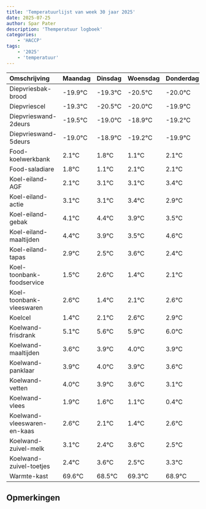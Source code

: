 ```yaml
---
title: 'Temperatuurlijst van week 30 jaar 2025'
date: 2025-07-25
author: Spar Pater
description: 'Themperatuur logboek'
categories:
    - 'HACCP'
tags:
    - '2025'
    - 'temperatuur'
---
```

|Omschrijving|Maandag|Dinsdag|Woensdag|Donderdag|Vrijdag|Zaterdag|Zondag|
|:---|:---|:---|:---|:---|:---|:---|:---|
|Diepvriesbak-brood|-19.9°C|-19.3°C|-20.5°C|-20.0°C|-19.9°C| | |
|Diepvriescel|-19.3°C|-20.5°C|-20.0°C|-19.9°C|-20.2°C| | |
|Diepvrieswand-2deurs|-19.5°C|-19.0°C|-18.9°C|-19.2°C|-19.9°C| | |
|Diepvrieswand-5deurs|-19.0°C|-18.9°C|-19.2°C|-19.9°C|-18.9°C| | |
|Food-koelwerkbank|2.1°C|1.8°C|1.1°C|2.1°C|2.1°C| | |
|Food-saladiare|1.8°C|1.1°C|2.1°C|2.1°C|2.4°C| | |
|Koel-eiland-AGF|2.1°C|3.1°C|3.1°C|3.4°C|2.9°C| | |
|Koel-eiland-actie|3.1°C|3.1°C|3.4°C|2.9°C|2.5°C| | |
|Koel-eiland-gebak|4.1°C|4.4°C|3.9°C|3.5°C|4.6°C| | |
|Koel-eiland-maaltijden|4.4°C|3.9°C|3.5°C|4.6°C|3.4°C| | |
|Koel-eiland-tapas|2.9°C|2.5°C|3.6°C|2.4°C|3.1°C| | |
|Koel-toonbank-foodservice|1.5°C|2.6°C|1.4°C|2.1°C|2.6°C| | |
|Koel-toonbank-vleeswaren|2.6°C|1.4°C|2.1°C|2.6°C|2.9°C| | |
|Koelcel|1.4°C|2.1°C|2.6°C|2.9°C|3.0°C| | |
|Koelwand-frisdrank|5.1°C|5.6°C|5.9°C|6.0°C|5.9°C| | |
|Koelwand-maaltijden|3.6°C|3.9°C|4.0°C|3.9°C|3.6°C| | |
|Koelwand-panklaar|3.9°C|4.0°C|3.9°C|3.6°C|3.1°C| | |
|Koelwand-vetten|4.0°C|3.9°C|3.6°C|3.1°C|2.4°C| | |
|Koelwand-vlees|1.9°C|1.6°C|1.1°C|0.4°C|1.6°C| | |
|Koelwand-vleeswaren-en-kaas|2.6°C|2.1°C|1.4°C|2.6°C|1.5°C| | |
|Koelwand-zuivel-melk|3.1°C|2.4°C|3.6°C|2.5°C|3.3°C| | |
|Koelwand-zuivel-toetjes|2.4°C|3.6°C|2.5°C|3.3°C|2.9°C| | |
|Warmte-kast|69.6°C|68.5°C|69.3°C|68.9°C|69.4°C| | |

## Opmerkingen



